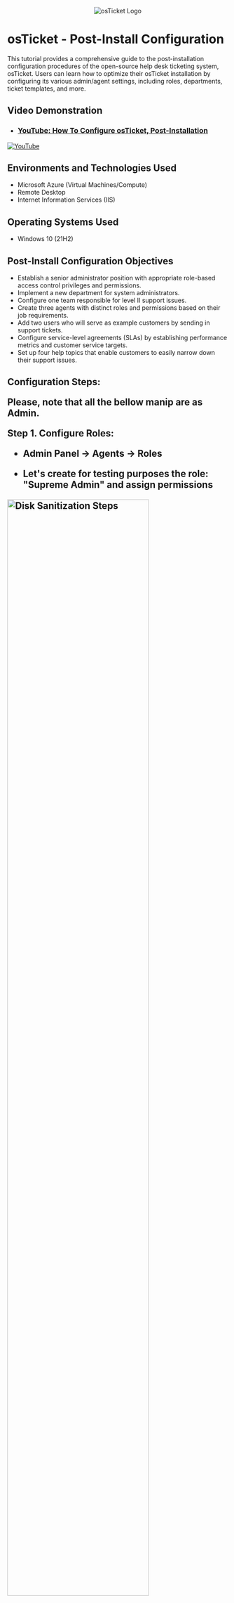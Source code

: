 <p align="center">
<img src="https://static.wixstatic.com/shapes/2ebf04_6ddec2f2c2eb4cd4ada9cef3f6ace924.svg" alt="osTicket Logo"/>
</p>

<h1>osTicket - Post-Install Configuration</h1>
This tutorial provides a comprehensive guide to the post-installation configuration procedures of the open-source help desk ticketing system, osTicket. Users can learn how to optimize their osTicket installation by configuring its various admin/agent settings, including roles, departments, ticket templates, and more.<br />


<h2>Video Demonstration</h2>

- ### [YouTube: How To Configure osTicket, Post-Installation](https://youtu.be/HGywPhfKt4E)

[![YouTube](https://static.wixstatic.com/media/2ebf04_647237f66c1e43e49a2fa70c5e47b30f~mv2.png)](https://youtu.be/HGywPhfKt4E)
</p>

<h2>Environments and Technologies Used</h2>

- Microsoft Azure (Virtual Machines/Compute)
- Remote Desktop
- Internet Information Services (IIS)

<h2>Operating Systems Used </h2>

- Windows 10</b> (21H2)

<h2>Post-Install Configuration Objectives</h2>

- Establish a senior administrator position with appropriate role-based access control privileges and permissions.
- Implement a new department for system administrators.
- Configure one team responsible for level II support issues.
- Create three agents with distinct roles and permissions based on their job requirements.
- Add two users who will serve as example customers by sending in support tickets.
- Configure service-level agreements (SLAs) by establishing performance metrics and customer service targets.
- Set up four help topics that enable customers to easily narrow down their support issues.


<h2>Configuration Steps:</p>
</p>
</p>
Please, note that all the bellow manip are as Admin.</p>
</p>
Step 1. Configure Roles: </p>

* Admin Panel -> Agents -> Roles <p>
* Let's create for testing purposes the role: "Supreme Admin" and assign permissions
<p>
<img src="https://i.imgur.com/AwHdoR1.png" height="80%" width="80%" alt="Disk Sanitization Steps"/>
<img src="https://i.imgur.com/9BNByGM.png" height="80%" width="80%" alt="Disk Sanitization Steps"/>
</p>
<p>
<p> 
Step 2. Configure the Departments: </p>
 
* Admin Panel -> Agents -> Departments <p>
* Let's create for testing purposes the department: "System Administrators"
<img src="https://i.imgur.com/XpDoBW6.png" height="80%" width="80%" alt="Disk Sanitization Steps"/>
</p>
Step 3. Configure Teams: </p>

* Admin Panel -> Agents -> Teams <p>
* Let's create for testing purposes a New Team: "Level II Support"
<img src="https://i.imgur.com/dteHRmL.png" height="80%" width="80%" alt="Disk Sanitization Steps"/>
</p>
Step 4. Allow anyone to create tickets: </p>

* Admin Panel -> Settings -> Users -> Users Settings <p>
* Registration Required: Require registration and login to create tickets
<p>
<img src="https://i.imgur.com/oAKkhUb.png" height="80%" width="80%" alt="Disk Sanitization Steps"/>
</p>
<p>
 Step 5. Configure Agents (Workers who will work on the tickets): </p>

* Admin Panel -> Agents -> Add New Agent <p>
* New Agent created: Jane Doe
<p>
<img src="https://i.imgur.com/M7pElz1.png" height="80%" width="80%" alt="Disk Sanitization Steps"/>
<br>
Step 6. Configure Users Directory (customers): </p>

* Agent Panel -> Users -> User Directory -> Add User <p>
* New User created: Asia Asia <p>

<img src="https://i.imgur.com/s0SIZs8.png" height="80%" width="80%" alt="Disk Sanitization Steps"/>
 <br>
 Step 7. Configure SLA (Service Level Agreements): </p>

* Admin Panel -> Manage -> SLA -> Add New SLA <p>
* For testing purposes, let's create three SLA: <p>
Sev-A (1 hour, 24/7)<p>
Sev-B (4 hours, 24/7)<p>
Sev-C (8 hours, business hours)<p>
<p>
<img src="https://i.imgur.com/vMtmeG5.png" height="80%" width="80%" alt="Disk Sanitization Steps"/>
</p>
Step8. Configure Help Topics: </p>

* Admin Panel -> Manage ->Help Topics -> Add New Help Topic <p>
* For the purposes of testing, let's create four topics:<p>
Business Critical Outage<p>
Personal Computer Issues<p>
Equipment Request<p>
Password Reset<p> 
<p>
<img src="https://i.imgur.com/Qy6iv5W.png" height="80%" width="80%" alt="Disk Sanitization Steps"/>
 <img src="https://i.imgur.com/q35AGpu.png" height="80%" width="80%" alt="Disk Sanitization Steps"/>
<br>

Thank You for reading!
For the the next tutorial in this series go [here](https://github.com/afisaminou//ticket-lifecycle)

<h2>Configuration Steps</h2>
<p align="left"> Part 1: <a href="https://github.com/stevennocent/osticket-prereqs">osTicket: Prerequisites and Installation</a></p>
<br />

<p>
<p align="center"> 
<img src="https://static.wixstatic.com/media/2ebf04_cdeb8316fe214205914005a78e5b1a6f~mv2.png" height="80%" width="80%" alt="osTicket: Post-Installation Config"/>
</p>
<p align="center"> 
<img src="https://static.wixstatic.com/media/2ebf04_bea4a992832f41afa97913c15c2ed09c~mv2.png" height="80%" width="80%" alt="osTicket: Post-Installation Config"/>
</p>
<p align="center"> 
<img src="https://static.wixstatic.com/media/2ebf04_cb93fd31b5544918bc5b88306be96c96~mv2.png" height="80%" width="80%" alt="osTicket: Post-Installation Config"/>
</p>
<p align="center"> 
<img src="https://static.wixstatic.com/media/2ebf04_99039745abc1412eb69aadd13f61a342~mv2.png" height="80%" width="80%" alt="osTicket: Post-Installation Config"/>
</p>
<p>
Step 1: Navigate to the admin panel, then click on Agents, followed by Roles, and select the option to add new roles.
</p>
<br />

<p>
<p align="center"> 
<img src="https://static.wixstatic.com/media/2ebf04_474c1f05521c4362bd268cd7b2d87dd8~mv2.png" height="80%" width="80%" alt="osTicket: Post-Installation Config"/>
</p>
<p>
Step 2: Name the new role as "Senior Administrator."
</p>
<br />

<p>
<p align="center"> 
<img src="https://static.wixstatic.com/media/2ebf04_f5fca352460b42a7aa42109d4c6375a9~mv2.png" height="80%" width="80%" alt="osTicket: Post-Installation Config"/>
</p>
<p>
Step 3: Choose all the permissions for the Senior Administrator role in the Tickets, Tasks, and Knowledgebase tabs, and click "Add Role."
</p>
<br />

<p>
<p align="center"> 
<img src="https://static.wixstatic.com/media/2ebf04_bf155220ca17460b8ef8a2fa331dbc2a~mv2.png" height="80%" width="80%" alt="osTicket: Post-Installation Config"/>
</p>
<p align="center"> 
<img src="https://static.wixstatic.com/media/2ebf04_d7f0862daeb2478fa5bd78e262e00a4e~mv2.png" height="80%" width="80%" alt="osTicket: Post-Installation Config"/>
</p>
<p>
Step 4: Navigate to Departments and select the option to add a new department.
</p>
<br />

<p>
<p align="center"> 
<img src="https://static.wixstatic.com/media/2ebf04_ce6e890a5eaf440a9d281c7d280f6f98~mv2.png" height="80%" width="80%" alt="osTicket: Post-Installation Config"/>
</p>
<p align="center"> 
<img src="https://static.wixstatic.com/media/2ebf04_899027773c2a4b0b88ef894593f4b582~mv2.png" height="80%" width="80%" alt="osTicket: Post-Installation Config"/>
</p>
<p>
Step 5: Name the department as "System Administrators" and click on "Create Dept."
</p>
<br />

<p>
<p align="center"> 
<img src="https://static.wixstatic.com/media/2ebf04_e2aaa231051b44e0965b0fd0686a2cc6~mv2.png" height="80%" width="80%" alt="osTicket: Post-Installation Config"/>
</p>
<p align="center"> 
<img src="https://static.wixstatic.com/media/2ebf04_52a470c0bebb4a4680bbe1e3d81b2694~mv2.png" height="80%" width="80%" alt="osTicket: Post-Installation Config"/>
</p>
<p>
Step 6: Go to Teams and select the option to add a new team.
</p>
<br />

<p>
<p align="center"> 
<img src="https://static.wixstatic.com/media/2ebf04_04ccb670e90845b6b78dabf67eb1e68f~mv2.png" height="80%" width="80%" alt="osTicket: Post-Installation Config"/>
</p>
<p align="center"> 
<img src="https://static.wixstatic.com/media/2ebf04_27fabeaac1b84b2b8cd96108f1157011~mv2.png" height="80%" width="80%" alt="osTicket: Post-Installation Config"/>
</p>
<p>
Step 7: Name the team "Level II Support," add yourself as a team member, and click on "Create Team."
</p>
<br />

<p>
<p align="center"> 
<img src="https://static.wixstatic.com/media/2ebf04_b576dc3bd91b4b66820cd60d252cec9c~mv2.png" height="80%" width="80%" alt="osTicket: Post-Installation Config"/>
</p>
<p align="center"> 
<img src="https://static.wixstatic.com/media/2ebf04_7072d5577f7543b8acd0726202d6d051~mv2.png" height="80%" width="80%" alt="osTicket: Post-Installation Config"/>
</p>
<p>
Step 8: Go to Agents and select the option to add new agents.
</p>
<br />

<p>
<p align="center"> 
<img src="https://static.wixstatic.com/media/2ebf04_60562564faf741c193991fe22edc0d06~mv2.png" height="80%" width="80%" alt="osTicket: Post-Installation Config"/>
</p>
<p>
Step 9: Fill out the text input fields under "Account" to add three new agents.
</p>
<br />

<p>
<p align="center"> 
<img src="https://static.wixstatic.com/media/2ebf04_fe23c182c7554a7bafc9b618fdd503e3~mv2.png" height="80%" width="80%" alt="osTicket: Post-Installation Config"/>
</p>
<p>
Step 10: Click on "Set Password," then uncheck the option "Send the agent a password reset email."
</p>
<br />

<p>
<p align="center"> 
<img src="https://static.wixstatic.com/media/2ebf04_5334c985c058497e9b9b83da16689691~mv2.png" height="50%" width="50%" alt="osTicket: Post-Installation Config"/>
</p>
<p>
Step 11: Enter a password and click on "Set."
</p>
<br />

<p>
<p align="center"> 
<img src="https://static.wixstatic.com/media/2ebf04_4bf53e313ec44a43b2d8f501f9ae5b01~mv2.png" height="80%" width="80%" alt="osTicket: Post-Installation Config"/>
</p>
<p>
Step 12: For Agent 1, under the "Access" tab, assign them to the System Administrators department with a Senior Administrator role. For extended access, add them to Support.
</p>
<br />

<p>
<p align="center"> 
<img src="https://static.wixstatic.com/media/2ebf04_f8c57363cdb24bf5a72f7becd018ad21~mv2.png" height="80%" width="80%" alt="osTicket: Post-Installation Config"/>
</p>
<p>
Step 13: Keep all permissions under the "Permissions" tab the same, and for teams, add Agent 1 to the Level II Support team.
</p>
<br />

<p>
<p align="center"> 
<img src="https://static.wixstatic.com/media/2ebf04_4c84c4198f724d898737b69d436d6609~mv2.png" height="80%" width="80%" alt="osTicket: Post-Installation Config"/>
</p>
<p align="center"> 
<img src="https://static.wixstatic.com/media/2ebf04_70de6927774c4bb9888b9b1c654e8d9e~mv2.png" height="80%" width="80%" alt="osTicket: Post-Installation Config"/>
</p>
<p>
Step 14: Add Agent 2 to the Support department with an "Expanded Access" role and no extended access.
</p>
<br />

<p>
<p align="center"> 
<img src="https://static.wixstatic.com/media/2ebf04_dd38ba79bd564a4bb8f4cecb67463b3f~mv2.png" height="80%" width="80%" alt="osTicket: Post-Installation Config"/>
</p>
<p>
Step 15: Keep all permissions the same and add Agent 2 to the Level I Support team, then click on "Create."
</p>
<br />

<p>
<p align="center"> 
<img src="https://static.wixstatic.com/media/2ebf04_5b5c19cdb85e418a9fce6be892155a46~mv2.png" height="80%" width="80%" alt="osTicket: Post-Installation Config"/>
</p>
<p align="center"> 
<img src="https://static.wixstatic.com/media/2ebf04_483bc29a100c48118db222b87db8e1fa~mv2.png" height="80%" width="80%" alt="osTicket: Post-Installation Config"/>
</p>
<p>
Step 16:  Create Agent 3 and choose "Maintenance" as their department, "Senior Administrator" for their role, and no extended access.
</p>
<br />

<p>
<p align="center"> 
<img src="https://static.wixstatic.com/media/2ebf04_a0890ff0a09e4fe293ae39f52d8e00d3~mv2.png" height="80%" width="80%" alt="osTicket: Post-Installation Config"/>
</p>
<p>
Step 17: Add Agent 3 to the Level II Support team and click on "Create."
</p>
<br />

<p>
<p align="center"> 
<img src="https://static.wixstatic.com/media/2ebf04_09ea5aaa4fd144c7996262fbb0a404b0~mv2.png" height="80%" width="80%" alt="osTicket: Post-Installation Config"/>
</p>
<p align="center"> 
<img src="https://static.wixstatic.com/media/2ebf04_9fb7a351078f4627a6288eb7782b2bb6~mv2.png" height="80%" width="80%" alt="osTicket: Post-Installation Config"/>
</p>
<p align="center"> 
<img src="https://static.wixstatic.com/media/2ebf04_43c4003ac2c74c499da2c80d8fd901dd~mv2.png" height="80%" width="80%" alt="osTicket: Post-Installation Config"/>
</p>
<p>
Step 18: Go to the Agent panel, then click on "Users," and add the users who will be creating support tickets.
</p>
<br />

<p>
<p align="center"> 
<img src="https://static.wixstatic.com/media/2ebf04_7bd64b0f4d4c4ce0b190347c39690051~mv2.png" height="50%" width="50%" alt="osTicket: Post-Installation Config"/>
</p>
<p align="center"> 
<img src="https://static.wixstatic.com/media/2ebf04_d5665ce0498d4af0b782c126cf712ae0~mv2.png" height="50%" width="50%" alt="osTicket: Post-Installation Config"/>
</p>
<p>
Step 19: Fill out the text input fields and click "Add user" to create two users.
</p>
<br />

<p align="center"> 
<img src="https://static.wixstatic.com/media/2ebf04_5700366e1670403f83d69c7144ce39f1~mv2.png" height="80%" width="80%" alt="osTicket: Post-Installation Config"/>
</p>
<p>
Step 20: Return to the admin panel to create SLAs (service-level agreements).
</p>
<br />

<p>
<p align="center"> 
<img src="https://static.wixstatic.com/media/2ebf04_5c0e0015dda64269aa8ecf1c6cdda4bf~mv2.png" height="80%" width="80%" alt="osTicket: Post-Installation Config"/>
</p>
<p align="center"> 
<img src="https://static.wixstatic.com/media/2ebf04_b627d99bd74a46f585eeeb126298ccee~mv2.png" height="80%" width="80%" alt="osTicket: Post-Installation Config"/>
</p>
<p>
Step 21: Navigate to "Manage" and then "SLA," and create three distinct SLA plans by clicking "Add new SLA Plan."
</p>
<br />

<p align="center"> 
<img src="https://static.wixstatic.com/media/2ebf04_dd286a07258e40b78b9e57209637f4b3~mv2.png" height="80%" width="80%" alt="osTicket: Post-Installation Config"/>
</p>
<p>
Step 22: Create SLA 1 and name it SEV-A. Set the grace period to one hour on a 24/7 schedule, and then click "Add Plan."
</p>
<br />

<p align="center"> 
<img src="https://static.wixstatic.com/media/2ebf04_88e5750a3fe947a18d58142c6ff3aea7~mv2.png" height="80%" width="80%" alt="osTicket: Post-Installation Config"/>
</p>
<p>
Step 23: Create SLA 2 and name it SEV-B. Set the grace period to four hours on a 24/7 schedule.
</p>
<br />

<p align="center"> 
<img src="https://static.wixstatic.com/media/2ebf04_ef71d2c8792242d28a71e2f4994c3bf3~mv2.png" height="80%" width="80%" alt="osTicket: Post-Installation Config"/>
</p>
<p>
Step 24: Create the last SLA, which is less severe, and name it SEV-C. Set the grace period to eight hours, Monday through Friday from 8 AM to 5 PM.
</p>
<br />

<p align="center"> 
<img src="https://static.wixstatic.com/media/2ebf04_69aa8d9e70fb4855b6299d4af995c519~mv2.png" height="80%" width="80%" alt="osTicket: Post-Installation Config"/>
</p>
<p>
Step 25: Proceed to create various help topics by clicking on the "Help Topics" tab.
</p>
<br />

<p>
<p align="center"> 
<img src="https://static.wixstatic.com/media/2ebf04_94778f580b0a437486507b075a049bc7~mv2.png" height="80%" width="80%" alt="osTicket: Post-Installation Config"/>
</p>
<p align="center"> 
<img src="https://static.wixstatic.com/media/2ebf04_cbca1f2db51b49a8881b81695d30429b~mv2.png" height="80%" width="80%" alt="osTicket: Post-Installation Config"/>
</p>
<p>
Step 26: Click on "Add new help topic," name it "Personal Computer Issues," and then click "Add topic."
</p>
<br />

<p>
<p align="center"> 
<img src="https://static.wixstatic.com/media/2ebf04_f8e34d00109743bebc7170ece2721e3f~mv2.png" height="80%" width="80%" alt="osTicket: Post-Installation Config"/>
</p>
<p align="center"> 
<img src="https://static.wixstatic.com/media/2ebf04_3ec65e833f76472e8676c998799b256b~mv2.png" height="80%" width="80%" alt="osTicket: Post-Installation Config"/>
</p>
<p align="center"> 
<img src="https://static.wixstatic.com/media/2ebf04_f9bafab7ed2e453e9ef2a85784b46ddd~mv2.png" height="80%" width="80%" alt="osTicket: Post-Installation Config"/>
</p>
<p>
Step 27: Add three more help topics with the following names:
<ul>
  <li>Password Reset</li>
  <li>Equipment Request</li>
  <li>Business Critical Outage</li>
 </ul> 
</p>
<br />

<p align="center">🌎 <b><i>There is nothing permanent except change. ~ Heraclitus</b></i> 🏛</p>
<br />
<p align="right"> Next: <a href="https://github.com/stevennocent/ticket-lifecycle"
>osTicket: Ticket Lifecycle Examples</a></p>
